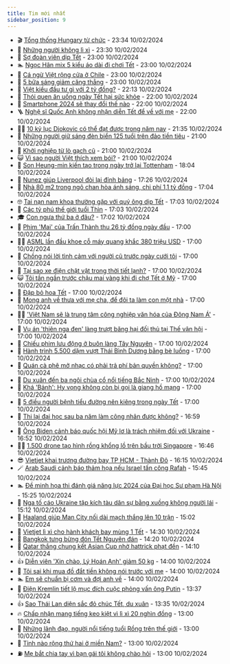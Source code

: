 ```yaml
---
title: Tim mới nhất
sidebar_position: 9
---
```


<!-- vnexpress-tin-moi-nhat:START -->
- 🎬 [Tổng thống Hungary từ chức](https://vnexpress.net/tong-thong-hungary-tu-chuc-4710847.html) - 23:34 10/02/2024
- 🐎 [Những người không lì xì](https://vnexpress.net/nhung-nguoi-khong-li-xi-4710170.html) - 23:30 10/02/2024
- 🦍 [Sợ đoàn viên dịp Tết](https://vnexpress.net/so-doan-vien-dip-tet-4710392.html) - 23:00 10/02/2024
- 🏊 [Ngọc Hân mix 5 kiểu áo dài đi chơi Tết](https://vnexpress.net/ngoc-han-mix-5-kieu-ao-dai-di-choi-tet-4709459.html) - 23:00 10/02/2024
- 🎊 [Cá ngừ Việt rộng cửa ở Chile](https://vnexpress.net/ca-ngu-viet-rong-cua-o-chile-4710657.html) - 23:00 10/02/2024
- 🎃 [5 bữa sáng giảm căng thẳng](https://vnexpress.net/5-bua-sang-giam-cang-thang-4709524.html) - 23:00 10/02/2024
- 🧰 [Việt kiều đầu tư gì với 2 tỷ đồng?](https://vnexpress.net/viet-kieu-dau-tu-gi-voi-2-ty-dong-4706360.html) - 22:13 10/02/2024
- 🔭 [Thói quen ăn uống ngày Tết hại sức khỏe](https://vnexpress.net/thoi-quen-an-uong-ngay-tet-hai-suc-khoe-4710777.html) - 22:00 10/02/2024
- 🫶 [Smartphone 2024 sẽ thay đổi thế nào](https://vnexpress.net/smartphone-2024-se-thay-doi-the-nao-4710340.html) - 22:00 10/02/2024
- 🪜 [Nghệ sĩ Quốc Anh không nhận diễn Tết để về với mẹ](https://vnexpress.net/nghe-si-quoc-anh-khong-nhan-dien-tet-de-ve-voi-me-4709243.html) - 22:00 10/02/2024
- 👨‍🏫 [10 kỷ lục Djokovic có thể đạt được trong năm nay](https://vnexpress.net/10-ky-luc-djokovic-co-the-dat-duoc-trong-nam-nay-4710845.html) - 21:35 10/02/2024
- 🎊 [Những người giữ sáng đèn biển 125 tuổi trên đảo tiền tiêu](https://vnexpress.net/nhung-nguoi-giu-sang-den-bien-125-tuoi-tren-dao-tien-tieu-4710131.html) - 21:00 10/02/2024
- 🎊 [Khởi nghiệp từ lò gạch cũ](https://vnexpress.net/khoi-nghiep-tu-lo-gach-cu-4706806.html) - 21:00 10/02/2024
- 😺 [Vì sao người Việt thích xem bói?](https://vnexpress.net/vi-sao-nguoi-viet-thich-xem-boi-4710842.html) - 21:00 10/02/2024
- 🐘 [Son Heung-min kiến tạo trong ngày trở lại Tottenham](https://vnexpress.net/son-heung-min-kien-tao-trong-ngay-tro-lai-tottenham-4710843.html) - 18:04 10/02/2024
- 🌁 [Nunez giúp Liverpool đòi lại đỉnh bảng](https://vnexpress.net/nunez-giup-liverpool-doi-lai-dinh-bang-4710841.html) - 17:26 10/02/2024
- 🐲 [Nhà 80 m2 trong ngõ chan hòa ánh sáng, chi phí 1,1 tỷ đồng](https://vnexpress.net/nha-80-m2-trong-ngo-chan-hoa-anh-sang-chi-phi-1-1-ty-dong-4710575.html) - 17:04 10/02/2024
- 🤓 [Tai nạn nam khoa thường gặp với quý ông dịp Tết](https://vnexpress.net/tai-nan-nam-khoa-thuong-gap-voi-quy-ong-dip-tet-4710559.html) - 17:03 10/02/2024
- 💪 [Các tỷ phú thế giới tuổi Thìn](https://vnexpress.net/cac-ty-phu-the-gioi-tuoi-thin-4707767.html) - 17:03 10/02/2024
- 🎓 [Con ngựa thứ ba ở đâu?](https://vnexpress.net/con-ngua-thu-ba-o-dau-4707753.html) - 17:02 10/02/2024
- 🫣 [Phim &#39;Mai&#39; của Trấn Thành thu 26 tỷ đồng ngày đầu](https://vnexpress.net/phim-mai-cua-tran-thanh-thu-26-ty-dong-ngay-dau-4710830.html) - 17:00 10/02/2024
- 🧑‍💻 [ASML lần đầu khoe cỗ máy quang khắc 380 triệu USD](https://vnexpress.net/asml-lan-dau-khoe-co-may-quang-khac-380-trieu-usd-4710773.html) - 17:00 10/02/2024
- 🐲 [Chồng nói lời tình cảm với người cũ trước ngày cưới tôi](https://vnexpress.net/chong-noi-loi-tinh-cam-voi-nguoi-cu-truoc-ngay-cuoi-toi-4710719.html) - 17:00 10/02/2024
- 🌝 [Tại sao xe điện chật vật trong thời tiết lạnh?](https://vnexpress.net/tai-sao-xe-dien-chat-vat-trong-thoi-tiet-lanh-4710680.html) - 17:00 10/02/2024
- 😺 [Tôi tần ngần trước chậu mai vàng khi đi chợ Tết ở Mỹ](https://vnexpress.net/toi-tan-ngan-truoc-chau-mai-vang-khi-di-cho-tet-o-my-4710668.html) - 17:00 10/02/2024
- 🐎 [Đập bỏ hoa Tết](https://vnexpress.net/dap-bo-hoa-tet-4710635.html) - 17:00 10/02/2024
- 🎡 [Mong anh về thưa với mẹ cha, để đôi ta làm con một nhà](https://vnexpress.net/mong-anh-ve-thua-voi-me-cha-de-doi-ta-lam-con-mot-nha-4710428.html) - 17:00 10/02/2024
- 👨‍🏫 [&#39;Việt Nam sẽ là trung tâm công nghiệp văn hóa của Đông Nam Á&#39;](https://vnexpress.net/viet-nam-se-la-trung-tam-cong-nghiep-van-hoa-cua-dong-nam-a-4709096.html) - 17:00 10/02/2024
- 🦆 [Vụ án &#39;thiên nga đen&#39; làng trượt băng hại đối thủ tại Thế vận hội](https://vnexpress.net/vu-an-thien-nga-den-lang-truot-bang-hai-doi-thu-tham-du-the-van-hoi-4709061.html) - 17:00 10/02/2024
- 🚦 [Chiếu phim lưu động ở buôn làng Tây Nguyên](https://vnexpress.net/chieu-phim-luu-dong-o-buon-lang-tay-nguyen-4707636.html) - 17:00 10/02/2024
- 💫 [Hành trình 5.500 dặm vượt Thái Bình Dương bằng bè luồng](https://vnexpress.net/hanh-trinh-5-500-dam-vuot-thai-binh-duong-bang-be-luong-4707267.html) - 17:00 10/02/2024
- 🎉 [Quán cà phê mở nhạc có phải trả phí bản quyền không?](https://vnexpress.net/quan-ca-phe-mo-nhac-co-phai-tra-phi-ban-quyen-khong-4706672.html) - 17:00 10/02/2024
- 🌋 [Du xuân đến ba ngôi chùa cổ nổi tiếng Bắc Ninh](https://vnexpress.net/du-xuan-den-ba-ngoi-chua-co-noi-tieng-bac-ninh-4704196.html) - 17:00 10/02/2024
- 🤖 [Khá &#39;Bảnh&#39;: Hy vọng không còn bị gọi là giang hồ mạng](https://vnexpress.net/kha-banh-hy-vong-khong-con-bi-goi-la-giang-ho-mang-4703715.html) - 17:00 10/02/2024
- 🦏 [5 điều người bệnh tiểu đường nên kiêng trong ngày Tết](https://vnexpress.net/5-dieu-nguoi-benh-tieu-duong-nen-kieng-trong-ngay-tet-4710180.html) - 17:00 10/02/2024
- 🦩 [Thi lại đại học sau ba năm làm công nhân được không?](https://vnexpress.net/thi-lai-dai-hoc-sau-ba-nam-lam-cong-nhan-duoc-khong-4709517.html) - 16:59 10/02/2024
- 👺 [Ông Biden cảnh báo quốc hội Mỹ lơ là trách nhiệm đối với Ukraine](https://vnexpress.net/ong-biden-canh-bao-quoc-hoi-my-lo-la-trach-nhiem-doi-voi-ukraine-4710831.html) - 16:52 10/02/2024
- 🧑‍🏫 [1.500 drone tạo hình rồng khổng lồ trên bầu trời Singapore](https://vnexpress.net/1-500-drone-tao-hinh-rong-khong-lo-tren-bau-troi-singapore-4710833.html) - 16:46 10/02/2024
- 😎 [Vietjet khai trương đường bay TP HCM - Thành Đô](https://vnexpress.net/vietjet-khai-truong-duong-bay-tp-hcm-thanh-do-4710826.html) - 16:15 10/02/2024
- 🪄 [Arab Saudi cảnh báo thảm họa nếu Israel tấn công Rafah](https://vnexpress.net/arab-saudi-canh-bao-tham-hoa-neu-israel-tan-cong-rafah-4710825.html) - 15:45 10/02/2024
- 🏊 [Đề minh họa thi đánh giá năng lực 2024 của Đại học Sư phạm Hà Nội](https://vnexpress.net/de-minh-hoa-thi-danh-gia-nang-luc-2024-cua-dai-hoc-su-pham-ha-noi-4710824.html) - 15:25 10/02/2024
- 💃 [Nga tố cáo Ukraine tập kích tàu dân sự bằng xuồng không người lái](https://vnexpress.net/nga-to-cao-ukraine-tap-kich-tau-dan-su-bang-xuong-khong-nguoi-lai-4710821.html) - 15:12 10/02/2024
- 🦆 [Haaland giúp Man City nối dài mạch thắng lên 10 trận](https://vnexpress.net/haaland-giup-man-city-noi-dai-mach-thang-len-10-tran-4710827.html) - 15:02 10/02/2024
- 🎊 [Vietjet lì xì cho hành khách bay mùng 1 Tết](https://vnexpress.net/vietjet-li-xi-cho-hanh-khach-bay-mung-1-tet-4710818.html) - 14:30 10/02/2024
- 👺 [Bangkok tưng bừng đón Tết Nguyên đán](https://vnexpress.net/bangkok-tung-bung-don-tet-nguyen-dan-4710817.html) - 14:20 10/02/2024
- 🎡 [Qatar thắng chung kết Asian Cup nhờ hattrick phạt đền](https://vnexpress.net/truc-tiep-jordan-vs-qatar-4710822.html) - 14:10 10/02/2024
- 👍 [Diễn viên &#39;Xin chào, Lý Hoán Anh&#39; giảm 50 kg](https://vnexpress.net/dien-vien-xin-chao-ly-hoan-anh-giam-50-kg-4710802.html) - 14:00 10/02/2024
- 🐎 [Tôi sai khi mua đồ đắt tiền không nói trước với mẹ](https://vnexpress.net/toi-sai-khi-mua-do-dat-tien-khong-noi-truoc-voi-me-4710663.html) - 14:00 10/02/2024
- 🏊 [Em sẽ chuẩn bị cơm và đợi anh về](https://vnexpress.net/em-se-chuan-bi-com-va-doi-anh-ve-4710429.html) - 14:00 10/02/2024
- 🦩 [Điện Kremlin tiết lộ mục đích cuộc phỏng vấn ông Putin](https://vnexpress.net/dien-kremlin-tiet-lo-muc-dich-cuoc-phong-van-ong-putin-4710811.html) - 13:37 10/02/2024
- 👍 [Sao Thái Lan diện sắc đỏ chúc Tết, du xuân](https://vnexpress.net/sao-thai-lan-dien-sac-do-chuc-tet-du-xuan-4710537.html) - 13:35 10/02/2024
- 🔥 [Chấp nhận mang tiếng keo kiệt vì lì xì 20 nghìn đồng](https://vnexpress.net/chap-nhan-mang-tieng-keo-kiet-vi-li-xi-20-nghin-dong-4710686.html) - 13:00 10/02/2024
- 💄 [Những lãnh đạo, người nổi tiếng tuổi Rồng trên thế giới](https://vnexpress.net/nhung-lanh-dao-nguoi-noi-tieng-tuoi-rong-tren-the-gioi-4709902.html) - 13:00 10/02/2024
- 🤡 [Tỉnh nào rộng thứ hai ở miền Nam?](https://vnexpress.net/tinh-nao-rong-thu-hai-o-mien-nam-4708408.html) - 13:00 10/02/2024
- ⛽️ [Mẹ bắt chia tay vì bạn gái tôi không chào hỏi](https://vnexpress.net/me-bat-chia-tay-vi-ban-gai-toi-khong-chao-hoi-4710771.html) - 13:00 10/02/2024<!-- vnexpress-tin-moi-nhat:END -->
